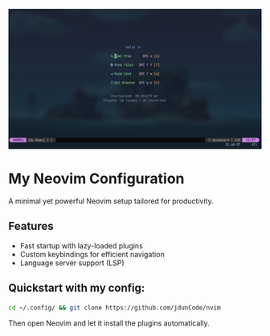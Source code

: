 ![](image.png)

# My Neovim Configuration  

A minimal yet powerful Neovim setup tailored for productivity.  

## Features  
- Fast startup with lazy-loaded plugins  
- Custom keybindings for efficient navigation  
- Language server support (LSP)  

## Quickstart with my config:  
```sh
cd ~/.config/ && git clone https://github.com/jdunCode/nvim
```
Then open Neovim and let it install the plugins automatically.
